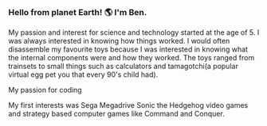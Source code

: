 ### Hello from planet Earth! 🌎 I'm Ben. 

My passion and interest for science and technology started at the age of 5. I was always interested in knowing how things worked. I would often disassemble my favourite toys because I was interested in knowing what the internal components were and how they worked. The toys ranged from trainsets to small things such as calculators and tamagotchi(a popular virtual egg pet you that every 90's child had). 

My passion for coding 

My first interests was Sega Megadrive Sonic the Hedgehog video games and strategy based computer games like Command and Conquer.  



<!--
**bendabin/bendabin** is a ✨ _special_ ✨ repository because its `README.md` (this file) appears on your GitHub profile.

Here are some ideas to get you started:

- 🔭 I’m currently working on ...
- 🌱 I’m currently learning ...
- 👯 I’m looking to collaborate on ...
- 🤔 I’m looking for help with ...
- 💬 Ask me about ...
- 📫 How to reach me: ...
- 😄 Pronouns: ...
- ⚡ Fun fact: ...
-->

